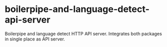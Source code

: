boilerpipe-and-language-detect-api-server
=========================================

Boilerpipe and language detect HTTP API server. Integrates both packages in single place as API server.